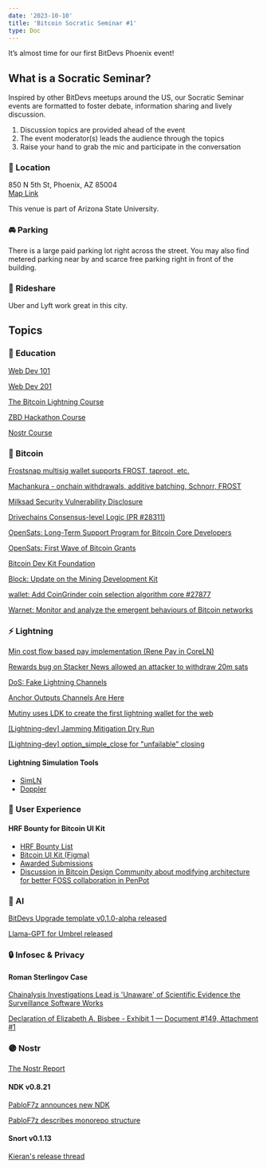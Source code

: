 ```yaml
---
date: '2023-10-10'
title: 'Bitcoin Socratic Seminar #1'
type: Doc
---
```


It’s almost time for our first BitDevs Phoenix event!

## What is a Socratic Seminar?

Inspired by other BitDevs meetups around the US, our Socratic Seminar events
are formatted to foster debate, information sharing and lively discussion.

1. Discussion topics are provided ahead of the event
2. The event moderator(s) leads the audience through the topics
3. Raise your hand to grab the mic and participate in the conversation

### 🏫 Location

850 N 5th St, Phoenix, AZ 85004<br />
<a href="https://maps.app.goo.gl/JWQVHvn2yu1GkSPe9" data-no-summary>Map Link</a><br />

This venue is part of Arizona State University.

### 🚘 Parking

There is a large paid parking lot right across the street. You may also find metered parking near by and scarce free parking right in front of the building.

### 🚕 Rideshare

Uber and Lyft work great in this city.

## Topics

### 🧡 Education

<a href="https://zbd.dev/courses/webdev101/introduction" data-no-summary>Web Dev 101</a>

<a href="https://zbd.dev/courses/webdev101/html-css" data-no-summary>Web Dev 201</a>

<a href="https://zbd.dev/courses/lightning-network-101" data-no-summary>The Bitcoin Lightning Course</a>

<a href="https://www.youtube.com/playlist?list=PLaMJnpgudSAAqJV52K7_YwgtkLt2rlcK1" data-no-summary>ZBD Hackathon Course</a>

<a href="https://zbd.dev/courses/nostr-101" data-no-summary>Nostr Course</a>

### 🧡 Bitcoin

[Frostsnap multisig wallet supports FROST, taproot, etc.](https://frostsnap.com/introducing-frostsnap.html)

[Machankura - onchain withdrawals, additive batching, Schnorr, FROST](https://twitter.com/Machankura8333/status/1695827471763898722)

[Milksad Security Vulnerability Disclosure](https://milksad.info/)

[Drivechains Consensus-level Logic (PR #28311) ](https://github.com/bitcoin/bitcoin/pull/28311)

[OpenSats: Long-Term Support Program for Bitcoin Core Developers](https://opensats.org/blog/announcing-lts-grant-program-to-support-bitcoin-core-contributors)

[OpenSats: First Wave of Bitcoin Grants](https://opensats.org/blog/bitcoin-grants-july-2023)

[Bitcoin Dev Kit Foundation](https://twitter.com/bitcoindevkit/status/1679127933888208899)

[Block: Update on the Mining Development Kit](https://www.mining.build/update-on-the-mining-development-kit/)

[wallet: Add CoinGrinder coin selection algorithm core #27877](https://github.com/bitcoin/bitcoin/pull/27877)

<a href="https://github.com/bitcoin-dev-project/warnet" data-no-summary>Warnet: Monitor and analyze the emergent behaviours of Bitcoin networks</a>

### ⚡️ Lightning

[Min cost flow based pay implementation (Rene Pay in CoreLN)](https://twitter.com/renepickhardt/status/1686061536937230351)

[Rewards bug on Stacker News allowed an attacker to withdraw 20m sats](https://www.nobsbitcoin.com/someone-used-a-bug-on-stacker-news-to-withdraw-20m-sats/)

[DoS: Fake Lightning Channels](https://morehouse.github.io/lightning/fake-channel-dos/)

[Anchor Outputs Channels Are Here](https://lightningdevkit.org/blog/anchor-outputs-channels-are-here/)

[Mutiny uses LDK to create the first lightning wallet for the web](https://lightningdevkit.org/blog/mutiny-uses-ldk-the-first-lightning-wallet-for-the-web/)

[[Lightning-dev] Jamming Mitigation Dry Run](https://lists.linuxfoundation.org/pipermail/lightning-dev/2023-August/004034.html)

[[Lightning-dev] option_simple_close for "unfailable" closing](https://lists.linuxfoundation.org/pipermail/lightning-dev/2023-July/004013.html)

#### Lightning Simulation Tools

- <a href="https://github.com/bitcoin-dev-project/sim-ln" data-no-summary>SimLN</a>
- <a href="https://github.com/tee8z/doppler" data-no-summary>Doppler</a>

### 🎨 User Experience

#### HRF Bounty for Bitcoin UI Kit

- <a href="https://hrfbounties.org/" data-no-summary>HRF Bounty List</a>
- <a href="https://www.bitcoinuikit.com/" data-no-summary>Bitcoin UI Kit (Figma)</a>
- <a href="https://github.com/cypherstack/bitcoin-ui-kit-penpot" data-no-summary>Awarded Submissions</a>
- <a href="https://discord.com/channels/903125802726596648/1144396832299036703" data-no-summary>Discussion in Bitcoin Design Community about modifying architecture for better FOSS collaboration in PenPot</a>

### 🧠 AI

[BitDevs Upgrade template v0.1.0-alpha released](https://github.com/atlantabitdevs/bitdevs-upgrade)

[Llama-GPT for Umbrel released](https://github.com/getumbrel/llama-gpt)

### 🔒 Infosec & Privacy

#### Roman Sterlingov Case

[Chainalysis Investigations Lead is 'Unaware' of Scientific Evidence the Surveillance Software Works](https://bitcoinmagazine.com/technical/chainalysis-investigations-lead-is-unaware-of-scientific-evidence)

[Declaration of Elizabeth A. Bisbee - Exhibit 1 — Document #149, Attachment #1](https://www.courtlistener.com/docket/59988850/149/1/united-states-v-sterlingov/)

### 🟣 Nostr

<a href="https://nostr.report/desktop.php" data-no-summary>The Nostr Report</a>

#### NDK v0.8.21

<a href="https://primal.net/e/note1pd3c8c5rgumvsxlh684h9tqyv4vsr9s0kh56xqt3p3mxuxtjy4xq2708ur?ref=nobsbitcoin.com" data-no-summary>PabloF7z announces new NDK</a>

<a href="https://primal.net/e/note1fdq6syw9ljmgfeuzla58mvxqu0wvyz59ewv646pl7aq43ree579qslfrzc?ref=nobsbitcoin.com" data-no-summary>PabloF7z describes monorepo structure</a>

#### Snort v0.1.13

<a href="https://primal.net/e/note1n7f7xqdcznj0n48rlt90f6a5lwzuumx3s3gpx4ytwsufqtt05w8sgq5hqx?ref=nobsbitcoin.com" data-no-summary>Kieran's release thread</a>
